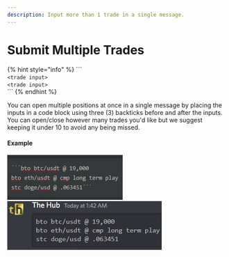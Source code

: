 ```yaml
---
description: Input more than 1 trade in a single message.
---
```


# Submit Multiple Trades

{% hint style="info" %}
\`\`\`\
`<trade input>`\
`<trade input>`\
\`\`\`
{% endhint %}

You can open multiple positions at once in a single message by placing the inputs in a code block using three (3) backticks before and after the inputs. You can open/close however many trades you'd like but we suggest keeping it under 10 to avoid any being missed.

#### Example

![](<../../.gitbook/assets/image (132).png>)![](<../../.gitbook/assets/image (188).png>)

